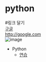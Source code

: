 # python

#링크 달기  
[구글](http://google.com)  
http://google.com  
![image](https://user-images.githubusercontent.com/54702559/64003993-68551100-cb48-11e9-8d05-5525750e17d4.png)
* Python
  * [연습](https://colab.research.google.com/drive/1U2mWfZe6eES2nzmvFAx3F4qOHBAJQEoS)
